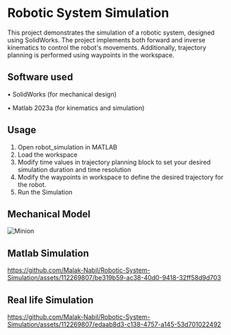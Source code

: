 

# Robotic System Simulation
This project demonstrates the simulation of a robotic system, designed using SolidWorks. The project implements both forward and inverse kinematics to control the robot's movements. Additionally, trajectory planning is performed using waypoints in the workspace.

## Software used
• SolidWorks (for mechanical design)

• Matlab 2023a (for kinematics and simulation)

## Usage
1. Open robot_simulation in MATLAB
2. Load the workspace
3. Modify time values in trajectory planning block to set your desired simulation duration and time resolution
4. Modify the waypoints in workspace to define the desired trajectory for the robot.
5. Run the Simulation

## Mechanical Model
![Minion](https://github.com/Malak-Nabil/Robotic-System-Simulation/assets/112269807/1427b987-36d9-4e37-be89-207cf6de4cd4)

## Matlab Simulation

https://github.com/Malak-Nabil/Robotic-System-Simulation/assets/112269807/be319b59-ac38-40d0-9418-32ff58d9d703


## Real life Simulation

https://github.com/Malak-Nabil/Robotic-System-Simulation/assets/112269807/edaab8d3-c138-4757-a145-53d701022492



